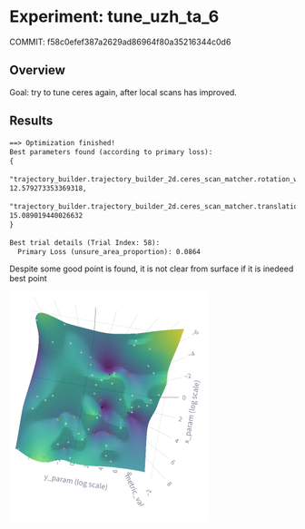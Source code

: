 # Experiment: tune_uzh_ta_6

COMMIT: f58c0efef387a2629ad86964f80a35216344c0d6

## Overview

Goal: try to tune ceres again, after local scans has improved.

## Results

```
==> Optimization finished!
Best parameters found (according to primary loss):
{
  "trajectory_builder.trajectory_builder_2d.ceres_scan_matcher.rotation_weight": 12.579273353369318,
  "trajectory_builder.trajectory_builder_2d.ceres_scan_matcher.translation_weight": 15.089019440026632
}

Best trial details (Trial Index: 58):
  Primary Loss (unsure_area_proportion): 0.0864
```

Despite some good point is found, it is not clear from surface if it is inedeed best point

![](image.png)
